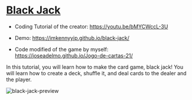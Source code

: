 # [Black Jack](https://youtu.be/bMYCWccL-3U)
- Coding Tutorial of the creator: https://youtu.be/bMYCWccL-3U
- Demo: https://imkennyyip.github.io/black-jack/

- Code modified of the game by myself: https://joseadelmo.github.io/Jogo-de-cartas-21/

In this tutorial, you will learn how to make the card game, black jack! You will learn how to create a deck, shuffle it, and deal cards to the dealer and the player.

![black-jack-preview](https://user-images.githubusercontent.com/78777681/163043266-b2232ed5-23e6-4550-9ed1-809c68ffa96b.png)
